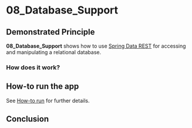 # 08_Database_Support

## Demonstrated Principle

**08_Database_Support** shows how to use [Spring Data REST](https://projects.spring.io/spring-data-rest/) for accessing and manipulating a relational database.

### How does it work?

## How-to run the app

See [How-to run](HOW-TO-RUN.md) for further details.

## Conclusion

